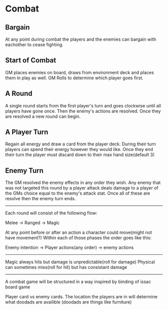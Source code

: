 # Combat

## Bargain

At any point during combat the players and the enemies can bargain with eachother to cease fighting.
 
## Start of Combat

GM places enemies on board, draws from environment deck and places them in play as well. GM Rolls to determine which player goes first.

## A Round
A single round starts from the first player's turn and goes clockwise until all players have gone once. Then the enemy's actions are resolved. Once they are resolved a new round can begin.

## A Player Turn

Regain all energy and draw a card from the player deck. During their turn players can spend their energy however they would like. Once they end their turn the player must discard down to their max hand size(default 3)

## Enemy Turn

The GM resolved the enemy effects in any order they wish. Any enemy that was not targeted this round by a player attack deals damage to a player of the GMs choice equal to the enemy's attack stat. Once all of these are resolve then the enemy turn ends.

--- 

Each round will consist of the following flow:

Melee -> Ranged -> Magic

At any point before or after an action a character could move(might not have movement?)
Within each of those phases the order goes like this:

Enemy intention -> Player actions(any order) -> enemy actions

---

Magic always hits but damage is unpredictable(roll for damage)
Physical can sometimes miss(roll for hit) but has consistant damage

---

A combat game will be structured in a way inspired by binding of issac board game

Player card vs enemy cards.
The location the players are in will determine what doodads are availible (doodads are things like furniture)
